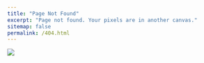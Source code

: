 ```yaml
---
title: "Page Not Found"
excerpt: "Page not found. Your pixels are in another canvas."
sitemap: false
permalink: /404.html
---
```


![](https://eunajjing.github.io/images/hexo_404_error_png.png)
